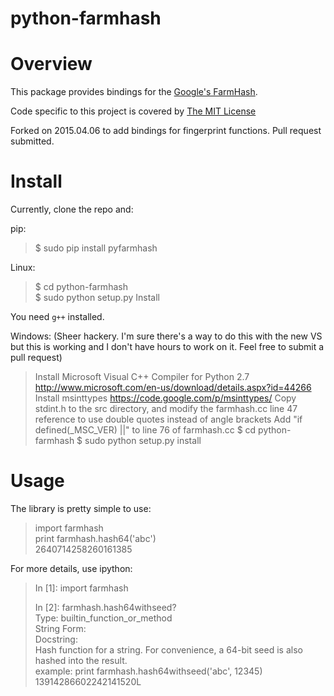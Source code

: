 python-farmhash
==========


Overview
========
This package provides bindings for the [Google's FarmHash](http://code.google.com/p/farmhash/).  

Code specific to this project is covered by [The MIT License](http://opensource.org/licenses/MIT)

Forked on 2015.04.06 to add bindings for fingerprint functions.  Pull request submitted.

Install
=======
Currently, clone the repo and:

pip:
> $ sudo pip install pyfarmhash  

Linux:
> $ cd python-farmhash  
> $ sudo python setup.py Install 

You need `g++` installed.

Windows: 
(Sheer hackery.  I'm sure there's a way to do this with the new VS but this is working and 
I don't have hours to work on it.  Feel free to submit a pull request)

> Install Microsoft Visual C++ Compiler for Python 2.7
http://www.microsoft.com/en-us/download/details.aspx?id=44266
> Install msinttypes https://code.google.com/p/msinttypes/
> Copy stdint.h to the src directory, and modify the farmhash.cc line 47 reference to use double quotes instead of angle brackets
> Add "if defined(_MSC_VER) ||" to line 76 of farmhash.cc
> $ cd python-farmhash
> $ sudo python setup.py install

Usage
=====
The library is pretty simple to use:

> import farmhash  
> print farmhash.hash64('abc')  
> 2640714258260161385  

For more details, use ipython:
> In [1]: import farmhash 
> 
> In [2]: farmhash.hash64withseed?  
> Type:       builtin_function_or_method  
> String Form:<built-in function hash64withseed>  
> Docstring:  
> Hash function for a string.  For convenience, a 64-bit seed is also hashed into the result.  
> example: print farmhash.hash64withseed('abc', 12345)  
> 13914286602242141520L  



